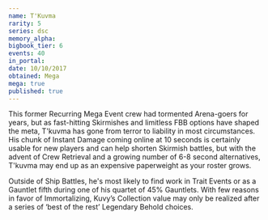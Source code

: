 ```yaml
---
name: T'Kuvma
rarity: 5
series: dsc
memory_alpha:
bigbook_tier: 6
events: 40
in_portal:
date: 10/10/2017
obtained: Mega
mega: true
published: true
---
```


This former Recurring Mega Event crew had tormented Arena-goers for years, but as fast-hitting Skirmishes and limitless FBB options have shaped the meta, T'kuvma has gone from terror to liability in most circumstances. His chunk of Instant Damage coming online at 10 seconds is certainly usable for new players and can help shorten Skirmish battles, but with the advent of Crew Retrieval and a growing number of 6-8 second alternatives, T'kuvma may end up as an expensive paperweight as your roster grows.

Outside of Ship Battles, he's most likely to find work in Trait Events or as a Gauntlet fifth during one of his quartet of 45% Gauntlets. With few reasons in favor of Immortalizing, Kuvy’s Collection value may only be realized after a series of ‘best of the rest’ Legendary Behold choices.
